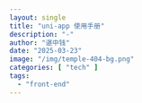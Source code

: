```yaml
---
layout: single
title: "uni-app 使用手册"
description: "-"
author: "谌中钱"
date: "2025-03-23"
image: "/img/temple-404-bg.png"
categories: [ "tech" ]
tags:
  - "front-end"
---
```


<br />
<br />

<!-- @import "[TOC]" {cmd="toc" depthFrom=1 depthTo=6} -->

<!-- code_chunk_output -->



<!-- /code_chunk_output -->
